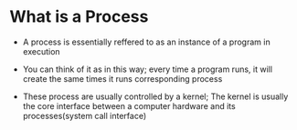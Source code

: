  # What is a Process

 - A process is essentially reffered to as an instance of a program in execution
  
  - You can think of it as in this way; every time a program runs, it will create the same times it runs corresponding process
 
 - These process are usually controlled by a kernel; The kernel is usually the core interface between a computer hardware and its processes(system call interface)

